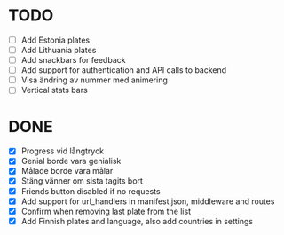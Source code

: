 # TODO

- [ ] Add Estonia plates
- [ ] Add Lithuania plates
- [ ] Add snackbars for feedback
- [ ] Add support for authentication and API calls to backend
- [ ] Visa ändring av nummer med animering
- [ ] Vertical stats bars

# DONE

- [x] Progress vid långtryck
- [x] Genial borde vara genialisk
- [x] Målade borde vara målar
- [x] Stäng vänner om sista tagits bort
- [x] Friends button disabled if no requests
- [x] Add support for url_handlers in manifest.json, middleware and routes
- [x] Confirm when removing last plate from the list
- [x] Add Finnish plates and language, also add countries in settings
